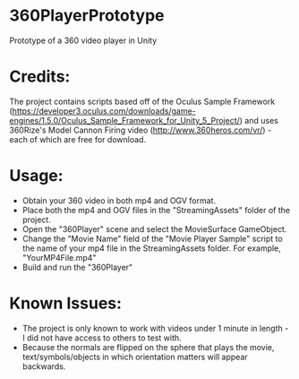 # 360PlayerPrototype
Prototype of a 360 video player in Unity

# Credits: 
The project contains scripts based off of the Oculus Sample Framework (https://developer3.oculus.com/downloads/game-engines/1.5.0/Oculus_Sample_Framework_for_Unity_5_Project/) and uses 360Rize's Model Cannon Firing video (http://www.360heros.com/vr/) - each of which are free for download.

# Usage:
- Obtain your 360 video in both mp4 and OGV format. 
- Place both the mp4 and OGV files in the "StreamingAssets" folder of the project.
- Open the "360Player" scene and select the MovieSurface GameObject.
- Change the "Movie Name" field of the "Movie Player Sample" script to the name of your mp4 file in the StreamingAssets folder. For example, "YourMP4File.mp4"
- Build and run the "360Player"

# Known Issues:
- The project is only known to work with videos under 1 minute in length - I did not have access to others to test with.
- Because the normals are flipped on the sphere that plays the movie, text/symbols/objects in which orientation matters will appear backwards.
